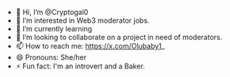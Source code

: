 - 👋 Hi, I’m @Cryptogal0
- 👀 I’m interested in Web3 moderator jobs.
- 🌱 I’m currently learning 
- 💞️ I’m looking to collaborate on a project in need of moderators.
- 📫 How to reach me: https://x.com/Olubaby1_
- 😄 Pronouns: She/her
- ⚡ Fun fact: I'm an introvert and a Baker.

<!---
Cryptogal0/Cryptogal0 is a ✨ special ✨ repository because its `README.md` (this file) appears on your GitHub profile.
You can click the Preview link to take a look at your changes.
--->
